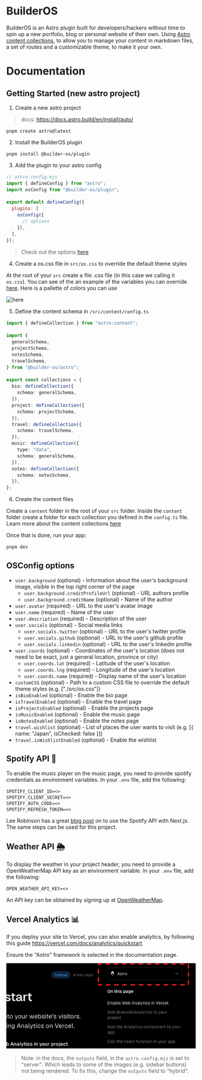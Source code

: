 # BuilderOS

BuilderOS is an Astro plugin built for developers/hackers without time to spin up a new portfolio, blog or personal website of their own. Using [Astro content collections](https://docs.astro.build/en/guides/content-collections/), to allow you to manage your content in markdown files, a set of routes and a customizable theme, to make it your own.

# Documentation

## Getting Started (new astro project)

1. Create a new astro project

> docs: https://docs.astro.build/en/install/auto/

```
pnpm create astro@latest
```

2. Install the BuilderOS plugin

```
pnpm install @builder-os/plugin
```

3. Add the plugin to your astro config

```javascript
// astro.config.mjs
import { defineConfig } from "astro";
import osConfig from "@builder-os/plugin";

export default defineConfig({
  plugins: [
    osConfig({
      // options
    }),
  ],
});
```

> Check out the options [here](#osconfig-options)

4. Create a os.css file in `src/os.css` to override the default theme styles

At the root of your `src` create a file .css file (in this case we calling it `os.css`). You can see of the an example of the variables
you can override [here](/apps/demo/src/os.css). Here is a pallette of colors you can use

![here](/theme.png)

5. Define the content schema in `/src/content/config.ts`

```ts
import { defineCollection } from "astro:content";

import {
  generalSchema,
  projectSchema,
  notesSchema,
  travelSchema,
} from "@builder-os/astro";

export const collections = {
  bio: defineCollection({
    schema: generalSchema,
  }),
  project: defineCollection({
    schema: projectSchema,
  }),
  travel: defineCollection({
    schema: travelSchema,
  }),
  music: defineCollection({
    type: "data",
    schema: generalSchema,
  }),
  notes: defineCollection({
    schema: notesSchema,
  }),
};
```

6. Create the content files

Create a `content` folder in the root of your `src` folder. Inside the `content` folder create a folder for each collection you defined in the `config.ts` file. Learn more about the content collections [here](https://docs.astro.build/en/guides/content-collections/)

Once that is done, run your app:

```bash
pnpm dev
```

## OSConfig options

- `user.background` (optional) - Information about the user's background image, visible in the top right corner of the page
  - `user.background.creditProfileUrl` (optional) - URL authors profile
  - `user.background.creditName` (optional) - Name of the author
- `user.avatar` (required) - URL to the user's avatar image
- `user.name` (required) - Name of the user
- `user.description` (required) - Description of the user
- `user.socials` (optional) - Social media links
  - `user.socials.twitter` (optional) - URL to the user's twitter profile
  - `user.socials.github` (optional) - URL to the user's github profile
  - `user.socials.linkedin` (optional) - URL to the user's linkedin profile
- `user.coords` (optional) - Coordinates of the user's location (does not need to be exact, just a general location, province or city)
  - `user.coords.lat` (required) - Latitude of the user's location
  - `user.coords.lng` (required) - Longitude of the user's location
  - `user.coords.name` (required) - Display name of the user's location
- `customCSS` (optional) - Path to a custom CSS file to override the default theme styles (e.g. ["./src/os.css"])
- `isBioEnabled` (optional) - Enable the bio page
- `isTravelEnabled` (optional) - Enable the travel page
- `isProjectsEnabled` (optional) - Enable the projects page
- `isMusicEnabled` (optional) - Enable the music page
- `isNotesEnabled` (optional) - Enable the notes page
- `travel.wishlist` (optional) - List of places the user wants to visit (e.g. [{ name: "Japan", isChecked: false }])
- `travel.isWishlistEnabled` (optional) - Enable the wishlist

## Spotify API 🎵

To enable the music player on the music page, you need to provide spotify credentials as environment variables. In your `.env` file, add the following:

```
SPOTIFY_CLIENT_ID=<>
SPOTIFY_CLIENT_SECRET=<>
SPOTIFY_AUTH_CODE=<>
SPOTIFY_REFRESH_TOKEN=<>
```

Lee Robinson has a great [blog post](https://leerob.io/blog/spotify-api-nextjs) on to use the Spotify API with Next.js. The same steps can be used for this project.

## Weather API 🌦️

To display the weather in your project header, you need to provide a OpenWeatherMap API key as an environment variable. In your `.env` file, add the following:

```
OPEN_WEATHER_API_KEY=<>
```

An API key can be obtained by signing up at [OpenWeatherMap](https://openweathermap.org/api).

## Vercel Analytics 📊

If you deploy your site to Vercel, you can also enable analytics, by following this guide https://vercel.com/docs/analytics/quickstart

Ensure the "Astro" framework is selected in the documentation page.

![Astro/Vercel Analytics](/vercel-analytics-astro.png)

> Note: in the docs, the `outputs` field, in the `astro.config.mjs` is set to "server". Which leads to some of the images (e.g. sidebar buttons) not being rendered. To fix this, change the `outputs` field to "hybrid".
